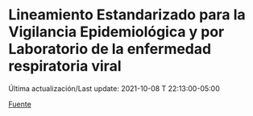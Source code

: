# Lineamiento Estandarizado para la Vigilancia Epidemiológica y por Laboratorio de la enfermedad respiratoria viral

 Última actualización/Last update: 2021-10-08 T 22:13:00-05:00

 [Fuente]( https://www.gob.mx/salud/documentos/lineamiento-estandarizado-para-la-vigilancia-epidemiologica-y-por-laboratorio-de-la-enfermedad-respiratoria-viral)
